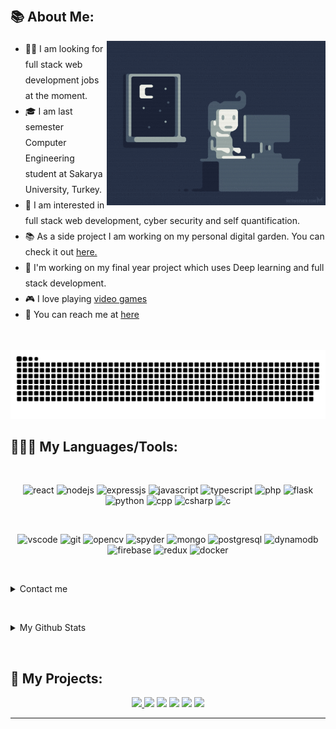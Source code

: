 <!-- <img src="./Misc/waasiq-2.gif" /> -->

<p>&nbsp;</p>


## 📚 About Me:

<a href="https://github.com/waasiq/"><img align="right" width="350" height="263" src="./Misc/coding.gif"></a> 
<div align="left">
<ul style="line-height: 25px;" >
  <li> 👨‍💻 I am looking for full stack web development jobs at the moment. </li>
  <li>🎓 I am last semester Computer Engineering student at Sakarya University, Turkey.</li>
  <li>📙 I am interested in full stack web development, cyber security and 
  self quantification. </li>
  <li>📚 As a side project I am working on my personal digital garden.
  You can check it out <a href="https://github.com/waasiq/exobrain"> here.</a></li>
  <li>🎯 I'm working on my final year project which uses Deep learning and full stack development.</li>
  <li>🎮 I love playing <a href="https://exobrain-waasiq.netlify.app/docs/games/" >video games</a></li>
  <li>📧 You can reach me at <a href="mailto:waasiqmasood@gmail.com">here</a></li>
</div>

<p>&nbsp;</p>

![Snake](https://raw.githubusercontent.com/waasiq/waasiq/983af7981b7422e64c764ad513e348cc4c1f665b/github-contribution-grid-snake.svg)

## 👨🏻‍💻 My Languages/Tools:
<div>
<p>&nbsp;</p>
<p align="center">
<img src="https://img.shields.io/badge/react-%2320232a.svg?style=for-the-badge&logo=react&logoColor=%2361DAFB" alt="react"/> 
<img src="https://img.shields.io/badge/node.js-%2343853D.svg?style=for-the-badge&logo=node.js&logoColor=white" alt="nodejs"/> 
<img src="https://img.shields.io/badge/express.js-%23404d59.svg?style=for-the-badge&logo=express&logoColor=%2361DAFB" alt="expressjs"/> 
<img src="https://img.shields.io/badge/javascript-%23323330.svg?style=for-the-badge&logo=javascript&logoColor=%23F7DF1E" alt="javascript"/> 
<img src="https://img.shields.io/badge/typescript-%23007ACC.svg?style=for-the-badge&logo=typescript&logoColor=white" alt="typescript"/> 
<img src="https://img.shields.io/badge/php-%23777BB4.svg?style=for-the-badge&logo=php&logoColor=white" alt="php"/> 
<img src="https://img.shields.io/badge/flask-%23000.svg?style=for-the-badge&logo=flask&logoColor=white" alt="flask"/>
<img src="https://img.shields.io/badge/python-%2314354C.svg?style=for-the-badge&logo=python&logoColor=white" alt="python"/> 
<img src="https://img.shields.io/badge/c++-%2300599C.svg?style=for-the-badge&logo=c%2B%2B&logoColor=white" alt="cpp"/> 
<img src="https://img.shields.io/badge/c%23-%23239120.svg?style=for-the-badge&logo=c-sharp&logoColor=white" alt="csharp"/> 
<img src="https://img.shields.io/badge/c-%2300599C.svg?style=for-the-badge&logo=c&logoColor=white" alt="c"/> 
</p>

<p>&nbsp;</p>
<p align="center">
<img  alt='vscode' src="https://img.shields.io/badge/Visual%20Studio%20Code-0078d7.svg?style=for-the-badge&logo=visual-studio-code&logoColor=white" />
<img  alt='git' src="https://img.shields.io/badge/git-%23F05033.svg?style=for-the-badge&logo=git&logoColor=white" />
<img  alt='opencv' src="https://img.shields.io/badge/opencv-%23white.svg?style=for-the-badge&logo=opencv&logoColor=white" />
<img src="https://img.shields.io/badge/Spyder-838485?style=for-the-badge&logo=spyder%20ide&logoColor=maroon" alt="spyder" /> 
<img src="https://img.shields.io/badge/MongoDB-%234ea94b.svg?style=for-the-badge&logo=mongodb&logoColor=white" alt="mongo" />
<img src="https://img.shields.io/badge/postgres-%23316192.svg?style=for-the-badge&logo=postgresql&logoColor=white" alt="postgresql" />
<img src="https://img.shields.io/badge/Amazon%20DynamoDB-4053D6?style=for-the-badge&logo=Amazon%20DynamoDB&logoColor=white" alt="dynamodb" />
<img src="https://img.shields.io/badge/firebase-%23039BE5.svg?style=for-the-badge&logo=firebase" alt="firebase" />
<img src="https://img.shields.io/badge/redux-%23593d88.svg?style=for-the-badge&logo=redux&logoColor=white" alt="redux" />
<img src="https://img.shields.io/badge/docker-%230db7ed.svg?style=for-the-badge&logo=docker&logoColor=white" alt="docker" />
</p>
</div>

<p>&nbsp;</p>



<details>
<summary>Contact me</summary>

## ☎️ Contact Me:


  ---
<p align="center">
<a href="mailto:waasiqmasood@gmail.com"><img src='https://img.shields.io/badge/Gmail-D14836?style=for-the-badge&logo=gmail&logoColor=white' alt='gmail'></a>
<a href="https://www.linkedin.com/in/iwaasiq"/><img src='https://img.shields.io/badge/linkedin-%230077B5.svg?style=for-the-badge&logo=linkedin&logoColor=white' alt='linkedin'></a>

</details>

<p>&nbsp;</p>

<details>
<summary>My Github Stats</summary>

## 📈 My Github Stats:     <a href="https://github.com/waasiq"> <img src="https://komarev.com/ghpvc/?username=waasiq&label=Profile+Views&color=2e8b57&style=flat" /></a>

  ---
<a href="https://github.com/waasiq">
  <img height="160px" src="https://github-readme-stats.vercel.app/api?username=waasiq&theme=tokyonight&count_private=true&include_all_commits=true&show_icons=true&hide_border=true&border_radius=15&line_height=24" /></a>
<a href="https://github.com/waasiq/">
  <img height="160px" src="https://github-readme-stats.vercel.app/api/top-langs/?username=waasiq&theme=tokyonight&langs_count=6&layout=compact&hide_border=true&border_radius=15&line_height=24&card_width=380&" /></a>
  
  ---
  
<p align="center">
<a href="https://github.com/waasiq/">
  <img src="http://github-readme-streak-stats.herokuapp.com?user=waasiq&theme=tokyonight&date_format=M%20j%5B%2C%20Y%5D" alt='stats' />
</a>

  ---
  
</details>
  
<p>&nbsp;</p>

<!-- PROJECTS -->

## 🚀 My Projects:
<p align="center">
  <a href="https://github.com/waasiq/yakamoz">
  <img src="https://github-readme-stats.vercel.app/api/pin/?username=waasiq&repo=yakamoz&theme=tokyonight&hide_border=true&border_radius=15&&line_height=24" />
  </a>

  <a href="https://github.com/waasiq/facebook-clone-react">
  <img src="https://github-readme-stats.vercel.app/api/pin/?username=waasiq&repo=facebook-clone-react&theme=tokyonight&hide_border=true&border_radius=15&&line_height=24" /></a>

  <a href="https://github.com/waasiq/icare">
  <img src="https://github-readme-stats.vercel.app/api/pin/?username=waasiq&repo=icare&theme=tokyonight&hide_border=true&border_radius=15&&line_height=24" /></a>


  <a href="https://github.com/waasiq/project-euler">
  <img src="https://github-readme-stats.vercel.app/api/pin/?username=waasiq&repo=project-euler&theme=tokyonight&hide_border=true&border_radius=15&&line_height=24" /></a>

  <a href="https://github.com/waasiq/leetcode">
  <img src="https://github-readme-stats.vercel.app/api/pin/?username=waasiq&repo=leetcode&theme=tokyonight&hide_border=true&border_radius=15&&line_height=24" /></a>

  <a href="https://github.com/waasiq/cancerware">
  <img src="https://github-readme-stats.vercel.app/api/pin/?username=waasiq&theme=tokyonight&repo=cancerware&hide_border=true&border_radius=15&&line_height=24" /></a>
  
  


  ---
